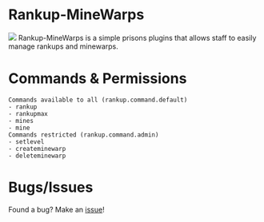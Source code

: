 # Rankup-MineWarps
[![](https://poggit.pmmp.io/shield.state/Rankup-MineWarps)](https://poggit.pmmp.io/p/Rankup-MineWarps)
Rankup-MineWarps is a simple prisons plugins that allows staff to easily manage rankups and minewarps.

# Commands & Permissions
```
Commands available to all (rankup.command.default)
- rankup
- rankupmax
- mines
- mine
Commands restricted (rankup.command.admin)
- setlevel
- createminewarp
- deleteminewarp
```

# Bugs/Issues
Found a bug? Make an [issue](https://github.com/xJustJqy/Rankup-MineWarps/issues/new)!
